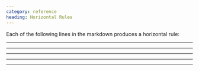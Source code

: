 ```yaml
---
category: reference
heading: Horizontal Rules
---
```


Each of the following lines in the markdown produces a horizontal rule:

* * *

***

*****

- - -

---------------------------------------